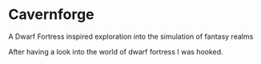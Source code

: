 # Cavernforge
A Dwarf Fortress inspired exploration into the simulation of fantasy realms





After having a look into the world of dwarf fortress I was hooked.

